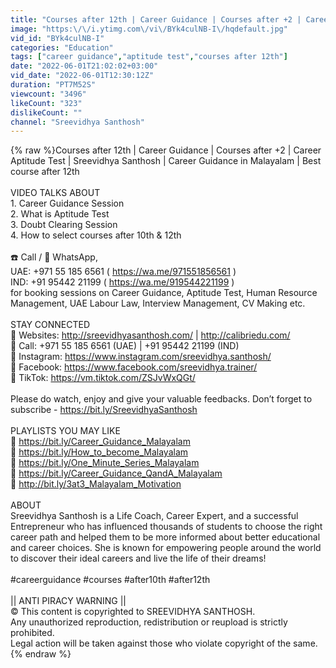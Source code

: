 ```yaml
---
title: "Courses after 12th | Career Guidance | Courses after +2 | Career Aptitude Test"
image: "https:\/\/i.ytimg.com\/vi\/BYk4culNB-I\/hqdefault.jpg"
vid_id: "BYk4culNB-I"
categories: "Education"
tags: ["career guidance","aptitude test","courses after 12th"]
date: "2022-06-01T21:02:02+03:00"
vid_date: "2022-06-01T12:30:12Z"
duration: "PT7M52S"
viewcount: "3496"
likeCount: "323"
dislikeCount: ""
channel: "Sreevidhya Santhosh"
---
```

{% raw %}Courses after 12th | Career Guidance | Courses after +2 | Career Aptitude Test | Sreevidhya Santhosh | Career Guidance in Malayalam | Best course after 12th<br /><br />VIDEO TALKS ABOUT<br />1. Career Guidance Session<br />2. What is Aptitude Test<br />3. Doubt Clearing Session <br />4. How to select courses after 10th &amp; 12th<br /><br />☎️ Call / 📲 WhatsApp, <br />UAE: +971 55 185 6561 ( <a rel="nofollow" target="blank" href="https://wa.me/971551856561">https://wa.me/971551856561</a> ) <br />IND: +91 95442 21199 ( <a rel="nofollow" target="blank" href="https://wa.me/919544221199">https://wa.me/919544221199</a> ) <br />for booking sessions on Career Guidance, Aptitude Test, Human Resource Management, UAE Labour Law, Interview Management, CV Making etc.<br /><br />STAY CONNECTED <br />📢 Websites: <a rel="nofollow" target="blank" href="http://sreevidhyasanthosh.com/">http://sreevidhyasanthosh.com/</a> | <a rel="nofollow" target="blank" href="http://calibriedu.com/">http://calibriedu.com/</a> <br />📢 Call: +971 55 185 6561 (UAE) | +91 95442 21199 (IND)<br />📢 Instagram: <a rel="nofollow" target="blank" href="https://www.instagram.com/sreevidhya.santhosh/">https://www.instagram.com/sreevidhya.santhosh/</a><br />📢 Facebook: <a rel="nofollow" target="blank" href="https://www.facebook.com/sreevidhya.trainer/">https://www.facebook.com/sreevidhya.trainer/</a> <br />📢 TikTok: <a rel="nofollow" target="blank" href="https://vm.tiktok.com/ZSJvWxQGt/">https://vm.tiktok.com/ZSJvWxQGt/</a><br /><br />Please do watch, enjoy and give your valuable feedbacks. Don’t forget to subscribe - <a rel="nofollow" target="blank" href="https://bit.ly/SreevidhyaSanthosh">https://bit.ly/SreevidhyaSanthosh</a><br /><br />PLAYLISTS YOU MAY LIKE<br />🚩 <a rel="nofollow" target="blank" href="https://bit.ly/Career_Guidance_Malayalam">https://bit.ly/Career_Guidance_Malayalam</a><br />🚩 <a rel="nofollow" target="blank" href="https://bit.ly/How_to_become_Malayalam">https://bit.ly/How_to_become_Malayalam</a><br />🚩 <a rel="nofollow" target="blank" href="https://bit.ly/One_Minute_Series_Malayalam">https://bit.ly/One_Minute_Series_Malayalam</a><br />🚩 <a rel="nofollow" target="blank" href="https://bit.ly/Career_Guidance_QandA_Malayalam">https://bit.ly/Career_Guidance_QandA_Malayalam</a><br />🚩 <a rel="nofollow" target="blank" href="http://bit.ly/3at3_Malayalam_Motivation">http://bit.ly/3at3_Malayalam_Motivation</a><br /><br />ABOUT <br />Sreevidhya Santhosh is a Life Coach, Career Expert, and a successful Entrepreneur who has influenced thousands of students to choose the right career path and helped them to be more informed about better educational and career choices. She is known for empowering people around the world to discover their ideal careers and live the life of their dreams! <br /><br />#careerguidance #courses #after10th #after12th<br /><br />|| ANTI PIRACY WARNING ||<br />© This content is copyrighted to SREEVIDHYA SANTHOSH.<br />Any unauthorized reproduction, redistribution or reupload is strictly prohibited.<br />Legal action will be taken against those who violate copyright of the same.{% endraw %}
